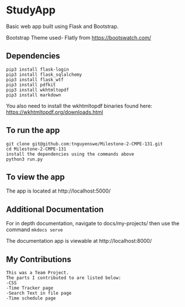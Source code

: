 # StudyApp

Basic web app built using Flask and Bootstrap.

Bootstrap Theme used- Flatly from https://bootswatch.com/

## Dependencies
```
pip3 install flask-login
pip3 install flask_sqlalchemy
pip3 install flask_wtf
pip3 install pdfkit
pip3 install wkhtmltopdf
pip3 install markdown
```

You also need to install the wkhtmltopdf binaries found here: https://wkhtmltopdf.org/downloads.html

## To run the app
```
git clone git@github.com:tnguyenswe/Milestone-2-CMPE-131.git
cd Milestone-2-CMPE-131
install the dependencies using the commands above
python3 run.py
```

## To view the app

The app is located at http://localhost:5000/

## Additional Documentation

For in depth documentation, navigate to docs/my-projects/ then use the command `mkdocs serve`

The documentation app is viewable at http://localhost:8000/

## My Contributions
```
This was a Team Project.
The parts I contributed to are listed below:
-CSS
-Time Tracker page
-Search Text in file page
-Time schedule page
```

